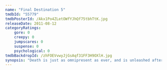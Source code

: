 ```yaml
---
name: "Final Destination 5"
tmdbId: "55779"
tmdbPosterId: /Akx1Po4ZLetOWfYJhQf75tbhTtK.jpg
releaseDate: 2011-08-12
categoryRatings:
    gore: 0
    creepy: 0
    jumpscares: 0
    suspense: 0
    psychological: 0
tmdbBackdropId: /zhFOEVvwyJjGsAqf31FF3H9OXlH.jpg
synopsis: "Death is just as omnipresent as ever, and is unleashed after one man’s premonition saves a group of coworkers from a terrifying suspension bridge collapse. But this group of unsuspecting souls was never supposed to survive, and, in a terrifying race against time, the ill-fated group frantically tries to discover a way to escape Death’s sinister agenda."
---
```

